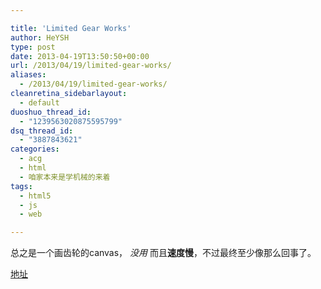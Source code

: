 ```yaml
---

title: 'Limited Gear Works'
author: HeYSH
type: post
date: 2013-04-19T13:50:50+00:00
url: /2013/04/19/limited-gear-works/
aliases:
  - /2013/04/19/limited-gear-works/
cleanretina_sidebarlayout:
  - default
duoshuo_thread_id:
  - "1239563020875595799"
dsq_thread_id:
  - "3887843621"
categories:
  - acg
  - html
  - 咱家本来是学机械的来着
tags:
  - html5
  - js
  - web

---
```

总之是一个画齿轮的canvas， *没用* 而且**速度慢**，不过最终至少像那么回事了。



[地址](http://heyeshuang.github.io/LGW/)

